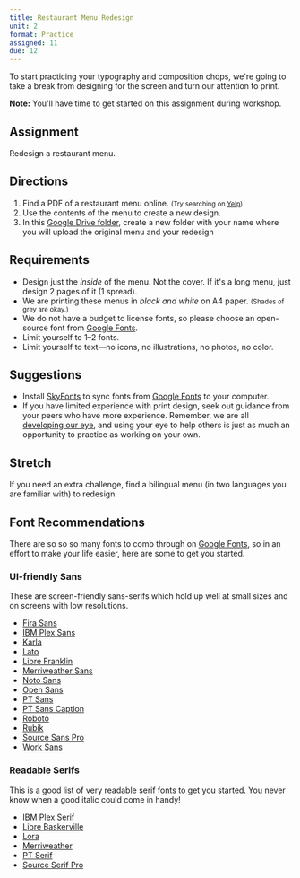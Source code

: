 ```yaml
---
title: Restaurant Menu Redesign
unit: 2
format: Practice
assigned: 11
due: 12
---
```


To start practicing your typography and composition chops, we're going to take a break from designing for the screen and turn our attention to print.

**Note:** You'll have time to get started on this assignment during workshop.

Assignment
----------

Redesign a restaurant menu.


Directions
----------

1. Find a PDF of a restaurant menu online. <small>(Try searching on [Yelp](https://www.yelp.com))</small>
2. Use the contents of the menu to create a new design.
3. In this [Google Drive folder](https://drive.google.com/drive/folders/12DDwHbDWd1hxfDJf3Eao5kNqET1Z5O6M), create a new folder with your name where you will upload the original menu and your redesign


Requirements
------------

- Design just the *inside* of the menu. Not the cover. If it's a long menu, just design 2 pages of it (1 spread).
- We are printing these menus in *black and white* on A4 paper. <small>(Shades of grey are okay.)</small>
- We do not have a budget to license fonts, so please choose an open-source font from [Google Fonts][].
- Limit yourself to 1–2 fonts.
- Limit yourself to text—no icons, no illustrations, no photos, no color.


Suggestions
-----------

- Install [SkyFonts][] to sync fonts from [Google Fonts][] to your computer.
- If you have limited experience with print design, seek out guidance from your peers who have more experience. Remember, we are all [developing our eye](https://ia.net/topics/learning-to-see), and using your eye to help others is just as much an opportunity to practice as working on your own.


Stretch
-------

If you need an extra challenge, find a bilingual menu (in two languages you are familiar with) to redesign.


Font Recommendations
--------------------

There are so so so many fonts to comb through on [Google Fonts][], so in an effort to make your life easier, here are some to get you started.

### UI-friendly Sans

These are screen-friendly sans-serifs which hold up well at small sizes and on screens with low resolutions.

- [Fira Sans](https://fonts.google.com/specimen/Fira+Sans)
- [IBM Plex Sans](https://fonts.google.com/specimen/IBM+Plex+Sans)
- [Karla](https://fonts.google.com/specimen/Karla)
- [Lato](https://fonts.google.com/specimen/Lato)
- [Libre Franklin](https://fonts.google.com/specimen/Libre+Franklin)
- [Merriweather Sans](https://fonts.google.com/specimen/Merriweather+Sans)
- [Noto Sans](https://fonts.google.com/specimen/Noto+Sans)
- [Open Sans](https://fonts.google.com/specimen/Open+Sans)
- [PT Sans](https://fonts.google.com/specimen/PT+Sans)
- [PT Sans Caption](https://fonts.google.com/specimen/PT+Sans+Caption)
- [Roboto](https://fonts.google.com/specimen/Roboto)
- [Rubik](https://fonts.google.com/specimen/Rubik)
- [Source Sans Pro](https://fonts.google.com/specimen/Source+Sans+Pro)
- [Work Sans](https://fonts.google.com/specimen/Work+Sans)

### Readable Serifs

This is a good list of very readable serif fonts to get you started. You never know when a good italic could come in handy!

- [IBM Plex Serif](https://fonts.google.com/specimen/IBM+Plex+Serif)
- [Libre Baskerville](https://fonts.google.com/specimen/Libre+Baskerville)
- [Lora](https://fonts.google.com/specimen/Lora)
- [Merriweather](https://fonts.google.com/specimen/Merriweather)
- [PT Serif](https://fonts.google.com/specimen/PT+Serif)
- [Source Serif Pro](https://fonts.google.com/specimen/Source+Serif+Pro)


[Google Fonts]: https://fonts.google.com
[SkyFonts]: https://skyfonts.com
